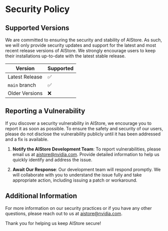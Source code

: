 # Security Policy

## Supported Versions

We are committed to ensuring the security and stability of AIStore. As such, we will only provide security updates and support for the latest and most recent release versions of AIStore. We strongly encourage users to keep their installations up-to-date with the latest stable release.

| Version         | Supported          |
| --------------- | ------------------ |
| Latest Release  | :white_check_mark: |
| `main` branch   | :white_check_mark: |
| Older Versions  | :x:                |

## Reporting a Vulnerability

If you discover a security vulnerability in AIStore, we encourage you to report it as soon as possible. To ensure the safety and security of our users, please do not disclose the vulnerability publicly until it has been addressed and a fix is available.

1. **Notify the AIStore Development Team**: To report vulnerabilities, please email us at [aistore@nvidia.com](mailto:aistore@nvidia.com). Provide detailed information to help us quickly identify and address the issue.

2. **Await Our Response**: Our development team will respond promptly. We will collaborate with you to understand the issue fully and take appropriate action, including issuing a patch or workaround.

## Additional Information

For more information on our security practices or if you have any other questions, please reach out to us at [aistore@nvidia.com](mailto:aistore@nvidia.com).

Thank you for helping us keep AIStore secure!
